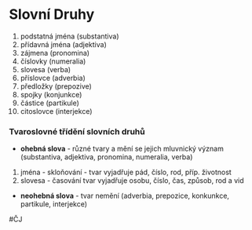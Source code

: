 # Slovní Druhy

1) podstatná jména (substantiva)
2) přídavná jména (adjektiva)
3) zájmena (pronomina)
4) číslovky (numeralia)
5) slovesa (verba)
6) příslovce (adverbia)
7) předložky (prepozive)
8) spojky (konjunkce)
9) částice (partikule)
10) citoslovce (interjekce)

### Tvaroslovné třídění slovních druhů
- **ohebná slova** - různé tvary a mění se jejich mluvnický význam (substantiva, adjektiva, pronomina, numeralia, verba)
1) jména - skloňování - tvar vyjadřuje pád, číslo, rod, příp. životnost
2) slovesa - časování tvar vyjadřuje osobu, číslo, čas, způsob, rod a vid

- **neohebná slova** - tvar nemění (adverbia, prepozice, konkunkce, partikule, interjekce)

#ČJ 